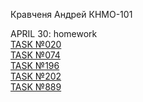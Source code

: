 Кравченя Андрей КНМО-101

APRIL 30: homework <br>
[TASK №020](https://acmp.ru/index.asp?main=task&id_task=20) <br>
[TASK №074](https://acmp.ru/index.asp?main=task&id_task=74) <br>
[TASK №196](https://acmp.ru/index.asp?main=task&id_task=196) <br>
[TASK №202](https://acmp.ru/index.asp?main=task&id_task=202) <br>
[TASK №889](https://acmp.ru/index.asp?main=task&id_task=889) <br>
